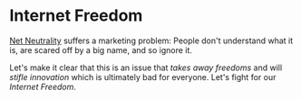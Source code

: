 # Internet Freedom

[Net Neutrality][wikipedia] suffers a marketing problem: People don't understand what it is, are scared off by a big name, and so ignore it.

Let's make it clear that this is an issue that *takes away freedoms* and will *stifle innovation* which is ultimately bad for everyone. Let's fight for our *Internet Freedom*.

  [wikipedia]: http://en.wikipedia.org/wiki/Net_neutrality
